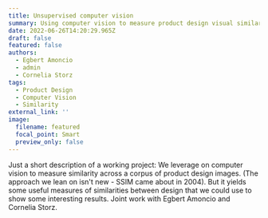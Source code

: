 ```yaml
---
title: Unsupervised computer vision
summary: Using computer vision to measure product design visual similarity 
date: 2022-06-26T14:20:29.965Z
draft: false
featured: false
authors:
  - Egbert Amoncio
  - admin
  - Cornelia Storz
tags:
  - Product Design
  - Computer Vision
  - Similarity
external_link: ''
image:
  filename: featured
  focal_point: Smart
  preview_only: false
---
```

Just a short description of a working project: We leverage on computer vision to measure similarity across a corpus of product design images. (The approach we lean on isn't new - SSIM came about in 2004). But it yields some useful measures of similarities between design that we could use to show some interesting results. Joint work with Egbert Amoncio and Cornelia Storz.
